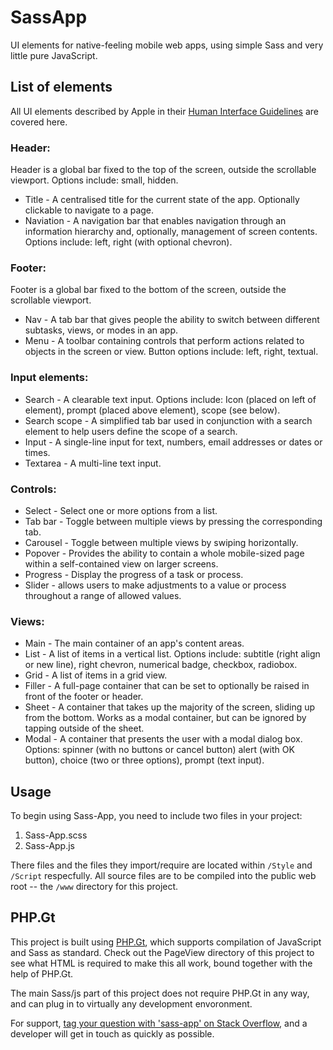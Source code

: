 SassApp
=======

UI elements for native-feeling mobile web apps, using simple Sass and very little pure JavaScript.


List of elements
----------------

All UI elements described by Apple in their [Human Interface Guidelines](https://developer.apple.com/library/ios/documentation/userexperience/conceptual/MobileHIG/Bars.html) are covered here.

### Header:

Header is a global bar fixed to the top of the screen, outside the scrollable viewport. Options include: small, hidden.

* Title - A centralised title for the current state of the app. Optionally clickable to navigate to a page.
* Naviation - A navigation bar that enables navigation through an information hierarchy and, optionally, management of screen contents. Options include: left, right (with optional chevron).


### Footer:

Footer is a global bar fixed to the bottom of the screen, outside the scrollable viewport.

* Nav - A tab bar that gives people the ability to switch between different subtasks, views, or modes in an app.
* Menu - A toolbar containing controls that perform actions related to objects in the screen or view. Button options include: left, right, textual.


### Input elements:

* Search - A clearable text input. Options include: Icon (placed on left of element), prompt (placed above element), scope (see below).
* Search scope - A simplified tab bar used in conjunction with a search element to help users define the scope of a search.
* Input - A single-line input for text, numbers, email addresses or dates or times.
* Textarea - A multi-line text input.

### Controls: 

* Select - Select one or more options from a list.
* Tab bar - Toggle between multiple views by pressing the corresponding tab.
* Carousel - Toggle between multiple views by swiping horizontally. 
* Popover - Provides the ability to contain a whole mobile-sized page within a self-contained view on larger screens.
* Progress - Display the progress of a task or process.
* Slider - allows users to make adjustments to a value or process throughout a range of allowed values.

### Views:

* Main - The main container of an app's content areas.
* List - A list of items in a vertical list. Options include: subtitle (right align or new line), right chevron, numerical badge, checkbox, radiobox.
* Grid - A list of items in a grid view.
* Filler - A full-page container that can be set to optionally be raised in front of the footer or header.
* Sheet - A container that takes up the majority of the screen, sliding up from the bottom. Works as a modal container, but can be ignored by tapping outside of the sheet.
* Modal - A container that presents the user with a modal dialog box. Options: spinner (with no buttons or cancel button) alert (with OK button), choice (two or three options), prompt (text input).


Usage
-----

To begin using Sass-App, you need to include two files in your project:

1. Sass-App.scss
2. Sass-App.js

There files and the files they import/require are located within `/Style` and `/Script` respecfully. All source files are to be compiled into the public web root -- the `/www` directory for this project.


PHP.Gt
------

This project is built using [PHP.Gt](http://php.gt), which supports compilation of JavaScript and Sass as standard. Check out the PageView directory of this project to see what HTML is required to make this all work, bound together with the help of PHP.Gt.

The main Sass/js part of this project does not require PHP.Gt in any way, and can plug in to virtually any development envoronment.

For support, [tag your question with 'sass-app' on Stack Overflow](http://stackoverflow.com/questions/tagged/sass-app), and a developer will get in touch as quickly as possible.